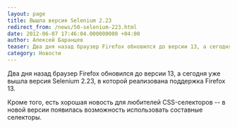 ```yaml
---
layout: page
title: Вышла версия Selenium 2.23
redirect_from: /news/50-selenium-223.html
date: 2012-06-07 17:46:04.000000000 +04:00
author: Алексей Баранцев
teaser: Два дня назад браузер Firefox обновился до версии 13, а сегодня уже вышла версия Selenium 2.23, в которой реализована поддержка Firefox 13
category: Новости
---
```

Два дня назад браузер Firefox обновился до версии 13, а сегодня уже вышла версия Selenium 2.23, в которой реализована поддержка Firefox 13.

Кроме того, есть хорошая новость для любителей CSS-селекторов -- в новой версии появилась возможность использовать составные селекторы.

